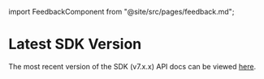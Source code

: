 import FeedbackComponent from "@site/src/pages/feedback.md";

# Latest SDK Version

The most recent version of the SDK (v7.x.x) API docs can be viewed [here](https://v7-api-doc-lit-js-sdk.vercel.app/).

<FeedbackComponent/>
